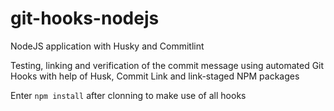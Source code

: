 # git-hooks-nodejs
NodeJS application with Husky and Commitlint

Testing, linking and verification of the commit message using automated Git Hooks with help of Husk, Commit Link and link-staged NPM packages

Enter `npm install` after clonning to make use of all hooks
